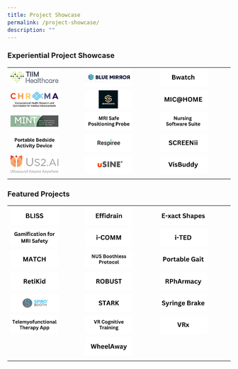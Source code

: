 ```yaml
---
title: Project Showcase
permalink: /project-showcase/
description: ""
---
```

### Experiential Project Showcase

|  |  |  |
| -------- | -------- | -------- |
| <a href="https://www.alicelaunch.com/singhealth-innovation-showcase/experiential-showcase-projects/aitriage/"> <img style="width:70%" alt="AiTriage" src="/images/Experiential%20Showcases/AiTriage/aitriage.png"> </a> | <a href="https://www.alicelaunch.com/project-showcase/experiential-showcase-project/blue-mirror/"> <img style="width:70%" alt="Blue Mirror" src="/images/Experiential%20Showcases/Nursing%20Software%20Smart%20Mirror/blue%20mirror.png"> </a> | <a href="https://www.alicelaunch.com/project-showcase/experiential-showcase-project/bwatch/"> <img style="width:70%" alt="Bwatch" src="/images/Experiential%20Showcases/Bwatch/bwatch.png"> </a>  |
| <a href="https://www.alicelaunch.com/project-showcase/experiential-showcase-project/chroma/"> <img style="width:70%" alt="CHROMA" src="/images/Experiential%20Showcases/chroma%20logo.png"> </a> | <a href="https://www.alicelaunch.com/project-showcase/experiential-showcase-project/croniosafe/"> <img style="width:70%" alt="CRANIOSAFE" src="/images/Experiential%20Showcases/CRANIOSAFE/craniosafe.png"> </a> | <a href="https://www.alicelaunch.com/project-showcase/experiential-showcase-project/mic-home/"> <img style="width:70%" alt="MIC@Home" src="/images/Experiential%20Showcases/MIC@HOME/mic@home.png"> </a> | 
| <a href="https://www.alicelaunch.com/project-showcase/experiential-showcase-project/mint/"> <img style="width:70%" alt="MIC@Home" src="/images/Experiential%20Showcases/MINT/mint%20smaller%20logo.png"> </a> | <a href="https://www.alicelaunch.com/project-showcase/experiential-showcase-project/mri-safe-positioning-probe/"> <img style="width:70%" alt="MRI Safe Positioning Probe" src="/images/Experiential%20Showcases/mri%20safe%20positioning%20probe.png"> </a> | <a href="https://www.alicelaunch.com/project-showcase/experiential-showcase-project/nursing-software-suite/"> <img style="width:70%" alt="Nursing Software Suite" src="/images/Experiential%20Showcases/Nursing%20Software%20suites/nursing%20software%20suites%20new.png"> </a> | 
| <a href="https://www.alicelaunch.com/project-showcase/experiential-showcase-project/portable-beside-activity-device/"> <img style="width:70%" alt="Portable Bedside Activity Device" src="/images/Experiential%20Showcases/Nursing%20Software%20devices/portable%20bedside%20activity%20device.png"> </a> | <a href="https://www.alicelaunch.com/singhealth-innovation-showcase/experiential-showcase-project/respiree/"> <img style="width:70%" alt="Respiree" src="/images/Experiential%20Showcases/Respiree/respiree%20new%20.png"> </a> | <a href="https://www.alicelaunch.com/project-showcase/experiential-showcase-project/screenii/"> <img style="width:70%" alt="SCREENii" src="/images/Experiential%20Showcases/SCREENii/screenii.png"> </a> | 
| <a href="https://www.alicelaunch.com/project-showcase/experiential-showcase-project/experiential-showcase-project/us-2/"> <img style="width:70%" alt="us2.ai" src="/images/Experiential%20Showcases/us2ai%20logo.png"> </a> | <a href="https://www.alicelaunch.com/singhealth-innovation-showcase/experiential-showcase-project/usine/"> <img style="width:70%" alt="usine" src="/images/Experiential%20Showcases/USine/usine%20logo%20(new).png"> </a> | <a href="https://www.alicelaunch.com/project-showcase/experiential-showcase-project/visbuddy/"> <img style="width:70%" alt="VisBuddy" src="/images/Experiential%20Showcases/VisBuddy/visbuddy.png"> </a> |
| | |

### Featured Projects

|  | |  |
| -------- | -------- | -------- |
| <a href="https://www.alicelaunch.com/project-showcase/featured-projects/bliss/"> <img style="width:70%" alt="BLISS" src="/images/Featured%20Projects/isomer%20project%20showcase.png"> </a> | <a href="https://www.alicelaunch.com/project-showcase/featured-projects/effidrain/"> <img style="width:70%" alt="Effidrain" src="/images/Featured%20Projects/Effidrain/effidrain.png"> </a> | <a href="https://www.alicelaunch.com/project-showcase/featured-projects/e-xact-shapes/"> <img style="width:70%" alt="E-xact Shapes" src="/images/Featured%20Projects/e-xact%20shapes.png"> </a> | 
| <a href="https://www.alicelaunch.com/project-showcase/featured-projects/gamification-as-a-learning-tool-for-mri-safety/"> <img style="width:70%" alt="Gamification" src="/images/Featured%20Projects/gamification%20for%20mri%20safety.png"> </a> | <a href="https://www.alicelaunch.com/project-showcase/featured-projects/i-comm/"> <img style="width:70%" alt="iCOMM" src="/images/Featured%20Projects/i-comm.png"> </a> | <a href="https://www.alicelaunch.com/project-showcase/featured-projects/i-ted/"> <img style="width:70%" alt="iTED" src="/images/Featured%20Projects/I%20TED/i-ted%20logo.png"> </a> | 
| <a href="https://www.alicelaunch.com/project-showcase/featured-projects/match/"> <img style="width:70%" alt="MATCH" src="/images/Featured%20Projects/MATCH/match%20banner.png"> </a> | <a href="https://www.alicelaunch.com/project-showcase/featured-projects/nus-boothless-protocol/"> <img style="width:70%" alt="NUS Boothless Protocol" src="/images/Featured%20Projects/NUS%20Boothless/nus%20boothless%20protocol.png"> </a> | <a href="https://www.alicelaunch.com/project-showcase/featured-projects/portable-gait/"> <img style="width:70%" alt="Portable Gait" src="/images/Featured%20Projects/Portable%20Gait/portable%20gait.png"> </a> |
|<a href="https://www.alicelaunch.com/project-showcase/featured-projects/retikid/"> <img style="width:70%" alt="RetiKid" src="/images/Featured%20Projects/retikid.png"> </a> | <a href="https://www.alicelaunch.com/project-showcase/featured-projects/robust/"> <img style="width:70%" alt="ROBUST" src="/images/Featured%20Projects/ROBUST/robust.png"> </a> | <a href="https://www.alicelaunch.com/project-showcase/featured-projects/rpharmacy/"> <img style="width:70%" alt="RPhArmacy" src="/images/Featured%20Projects/rpharmacy.png"> </a> | 
| <a href="https://www.alicelaunch.com/project-showcase/experiential-showcase-projects/spirobooth/"> <img style="width:70%" alt="SpiroBooth" src="/images/Featured%20Projects/SpiroBooth/spirobooth.png"> </a> | <a href="https://www.alicelaunch.com/project-showcase/experiential-showcase-projects/featured-projects/stark/"> <img style="width:70%" alt="STARK" src="/images/Featured%20Projects/STARK/stark%20logo.png"> </a> | <a href="https://www.alicelaunch.com/project-showcase/featured-projects/syringe-brake/"> <img style="width:70%" alt="Syringe Brake" src="/images/Featured%20Projects/Syringe%20brake/syringe%20brake.png"> </a> | 
| <a href="https://www.alicelaunch.com/project-showcase/featured-projects/telemyofunctional-therapy-app/"> <img style="width:70%" alt="Telemyofunctional Therapy App" src="/images/Featured%20Projects/Telemyofunctional/telemyofunctional%20therapy%20app.png"> </a> | <a href="https://www.alicelaunch.com/project-showcase/featured-projects/vr-cognitive-training/"> <img style="width:70%" alt="VR Cognitive Training" src="/images/Featured%20Projects/VR%20Cognitive%20Training/vr%20cognitive%20training.png"> </a> | <a href="https://www.alicelaunch.com/project-showcase/featured-projects/vrx/"> <img style="width:70%" alt="VRx" src="/images/Featured%20Projects/3D%20VR%20Apprentice/vrx%20logo.png"> </a> | 
| | <a href="https://www.alicelaunch.com/project-showcase/featured-projects/wheelaway/"> <img style="width:70%" alt="WheelAway" src="/images/Featured%20Projects/wheelaway.png"> </a> | |
| | |